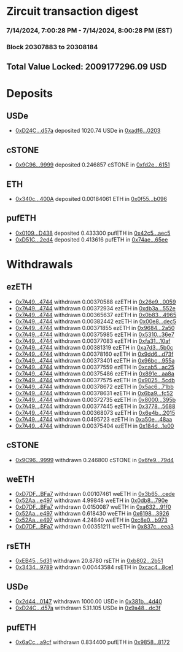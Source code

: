 # Zircuit transaction digest
### 7/14/2024, 7:00:28 PM - 7/14/2024, 8:00:28 PM (EST)
### Block 20307883 to 20308184

## Total Value Locked: 2009177296.09 USD

# Deposits
## USDe
- [0xD24C...d57a](https://etherscan.io/address/0xD24Cfe2d0fa81369ca6291c28ac5426e16B6d57a) deposited 1020.74 USDe in [0xadf6...0203](https://etherscan.io/tx/0xD24Cfe2d0fa81369ca6291c28ac5426e16B6d57a)
## cSTONE
- [0x9C96...9999](https://etherscan.io/address/0x9C9650408239f3c59Ed37de676C353C0D1999999) deposited 0.246857 cSTONE in [0xfd2e...6151](https://etherscan.io/tx/0x9C9650408239f3c59Ed37de676C353C0D1999999)
## ETH
- [0x340c...400A](https://etherscan.io/address/0x340c6a533F0887D656d8E25C105eAb139089400A) deposited 0.00184061 ETH in [0x0f55...b096](https://etherscan.io/tx/0x340c6a533F0887D656d8E25C105eAb139089400A)
## pufETH
- [0x0109...D438](https://etherscan.io/address/0x01094A5DC8a2B88909CB2dC8e81a874CED39D438) deposited 0.433300 pufETH in [0x42c5...aec5](https://etherscan.io/tx/0x01094A5DC8a2B88909CB2dC8e81a874CED39D438)
- [0xD51C...2ed4](https://etherscan.io/address/0xD51CFF741853ae56f4CEED149A1cDeeE56882ed4) deposited 0.413616 pufETH in [0x74ae...65ee](https://etherscan.io/tx/0xD51CFF741853ae56f4CEED149A1cDeeE56882ed4)
# Withdrawals
## ezETH
- [0x7A49...4744](https://etherscan.io/address/0x7A493Be5c2ce014cD049Bf178a1ac0Db1B434744) withdrawn 0.00370588 ezETH in [0x26e9...0059](https://etherscan.io/tx/0x7A493Be5c2ce014cD049Bf178a1ac0Db1B434744)
- [0x7A49...4744](https://etherscan.io/address/0x7A493Be5c2ce014cD049Bf178a1ac0Db1B434744) withdrawn 0.00372934 ezETH in [0xdb3a...552e](https://etherscan.io/tx/0x7A493Be5c2ce014cD049Bf178a1ac0Db1B434744)
- [0x7A49...4744](https://etherscan.io/address/0x7A493Be5c2ce014cD049Bf178a1ac0Db1B434744) withdrawn 0.00365637 ezETH in [0x0b83...4965](https://etherscan.io/tx/0x7A493Be5c2ce014cD049Bf178a1ac0Db1B434744)
- [0x7A49...4744](https://etherscan.io/address/0x7A493Be5c2ce014cD049Bf178a1ac0Db1B434744) withdrawn 0.00382442 ezETH in [0x00e8...dec5](https://etherscan.io/tx/0x7A493Be5c2ce014cD049Bf178a1ac0Db1B434744)
- [0x7A49...4744](https://etherscan.io/address/0x7A493Be5c2ce014cD049Bf178a1ac0Db1B434744) withdrawn 0.00371855 ezETH in [0x9684...2a50](https://etherscan.io/tx/0x7A493Be5c2ce014cD049Bf178a1ac0Db1B434744)
- [0x7A49...4744](https://etherscan.io/address/0x7A493Be5c2ce014cD049Bf178a1ac0Db1B434744) withdrawn 0.00375985 ezETH in [0x5310...36e7](https://etherscan.io/tx/0x7A493Be5c2ce014cD049Bf178a1ac0Db1B434744)
- [0x7A49...4744](https://etherscan.io/address/0x7A493Be5c2ce014cD049Bf178a1ac0Db1B434744) withdrawn 0.00377083 ezETH in [0xfa31...10af](https://etherscan.io/tx/0x7A493Be5c2ce014cD049Bf178a1ac0Db1B434744)
- [0x7A49...4744](https://etherscan.io/address/0x7A493Be5c2ce014cD049Bf178a1ac0Db1B434744) withdrawn 0.00381319 ezETH in [0xa7d3...5b0c](https://etherscan.io/tx/0x7A493Be5c2ce014cD049Bf178a1ac0Db1B434744)
- [0x7A49...4744](https://etherscan.io/address/0x7A493Be5c2ce014cD049Bf178a1ac0Db1B434744) withdrawn 0.00378160 ezETH in [0x9dd6...d73f](https://etherscan.io/tx/0x7A493Be5c2ce014cD049Bf178a1ac0Db1B434744)
- [0x7A49...4744](https://etherscan.io/address/0x7A493Be5c2ce014cD049Bf178a1ac0Db1B434744) withdrawn 0.00373401 ezETH in [0x96bc...955a](https://etherscan.io/tx/0x7A493Be5c2ce014cD049Bf178a1ac0Db1B434744)
- [0x7A49...4744](https://etherscan.io/address/0x7A493Be5c2ce014cD049Bf178a1ac0Db1B434744) withdrawn 0.00377559 ezETH in [0xcab5...ac25](https://etherscan.io/tx/0x7A493Be5c2ce014cD049Bf178a1ac0Db1B434744)
- [0x7A49...4744](https://etherscan.io/address/0x7A493Be5c2ce014cD049Bf178a1ac0Db1B434744) withdrawn 0.00375486 ezETH in [0x891e...aa8a](https://etherscan.io/tx/0x7A493Be5c2ce014cD049Bf178a1ac0Db1B434744)
- [0x7A49...4744](https://etherscan.io/address/0x7A493Be5c2ce014cD049Bf178a1ac0Db1B434744) withdrawn 0.00377575 ezETH in [0x9025...5cdb](https://etherscan.io/tx/0x7A493Be5c2ce014cD049Bf178a1ac0Db1B434744)
- [0x7A49...4744](https://etherscan.io/address/0x7A493Be5c2ce014cD049Bf178a1ac0Db1B434744) withdrawn 0.00378672 ezETH in [0x5ac6...71bb](https://etherscan.io/tx/0x7A493Be5c2ce014cD049Bf178a1ac0Db1B434744)
- [0x7A49...4744](https://etherscan.io/address/0x7A493Be5c2ce014cD049Bf178a1ac0Db1B434744) withdrawn 0.00378631 ezETH in [0x6ba9...fc52](https://etherscan.io/tx/0x7A493Be5c2ce014cD049Bf178a1ac0Db1B434744)
- [0x7A49...4744](https://etherscan.io/address/0x7A493Be5c2ce014cD049Bf178a1ac0Db1B434744) withdrawn 0.00372735 ezETH in [0x8000...395b](https://etherscan.io/tx/0x7A493Be5c2ce014cD049Bf178a1ac0Db1B434744)
- [0x7A49...4744](https://etherscan.io/address/0x7A493Be5c2ce014cD049Bf178a1ac0Db1B434744) withdrawn 0.00377445 ezETH in [0x3778...5688](https://etherscan.io/tx/0x7A493Be5c2ce014cD049Bf178a1ac0Db1B434744)
- [0x7A49...4744](https://etherscan.io/address/0x7A493Be5c2ce014cD049Bf178a1ac0Db1B434744) withdrawn 0.00368073 ezETH in [0x6e4b...2015](https://etherscan.io/tx/0x7A493Be5c2ce014cD049Bf178a1ac0Db1B434744)
- [0x7A49...4744](https://etherscan.io/address/0x7A493Be5c2ce014cD049Bf178a1ac0Db1B434744) withdrawn 0.0495723 ezETH in [0xa50e...48aa](https://etherscan.io/tx/0x7A493Be5c2ce014cD049Bf178a1ac0Db1B434744)
- [0x7A49...4744](https://etherscan.io/address/0x7A493Be5c2ce014cD049Bf178a1ac0Db1B434744) withdrawn 0.00375404 ezETH in [0x184d...1e00](https://etherscan.io/tx/0x7A493Be5c2ce014cD049Bf178a1ac0Db1B434744)
## cSTONE
- [0x9C96...9999](https://etherscan.io/address/0x9C9650408239f3c59Ed37de676C353C0D1999999) withdrawn 0.246800 cSTONE in [0x6fe9...79d4](https://etherscan.io/tx/0x9C9650408239f3c59Ed37de676C353C0D1999999)
## weETH
- [0xD7DF...BFa7](https://etherscan.io/address/0xD7DF7E085214743530afF339aFC420c7c720BFa7) withdrawn 0.00107461 weETH in [0x3b65...cede](https://etherscan.io/tx/0xD7DF7E085214743530afF339aFC420c7c720BFa7)
- [0x52Aa...e497](https://etherscan.io/address/0x52Aa899454998Be5b000Ad077a46Bbe360F4e497) withdrawn 4.99848 weETH in [0x0db8...790e](https://etherscan.io/tx/0x52Aa899454998Be5b000Ad077a46Bbe360F4e497)
- [0xD7DF...BFa7](https://etherscan.io/address/0xD7DF7E085214743530afF339aFC420c7c720BFa7) withdrawn 0.0150087 weETH in [0xa632...91f0](https://etherscan.io/tx/0xD7DF7E085214743530afF339aFC420c7c720BFa7)
- [0x52Aa...e497](https://etherscan.io/address/0x52Aa899454998Be5b000Ad077a46Bbe360F4e497) withdrawn 0.618430 weETH in [0x6198...3926](https://etherscan.io/tx/0x52Aa899454998Be5b000Ad077a46Bbe360F4e497)
- [0x52Aa...e497](https://etherscan.io/address/0x52Aa899454998Be5b000Ad077a46Bbe360F4e497) withdrawn 4.24840 weETH in [0xc8e0...b973](https://etherscan.io/tx/0x52Aa899454998Be5b000Ad077a46Bbe360F4e497)
- [0xD7DF...BFa7](https://etherscan.io/address/0xD7DF7E085214743530afF339aFC420c7c720BFa7) withdrawn 0.00351211 weETH in [0x837c...eea3](https://etherscan.io/tx/0xD7DF7E085214743530afF339aFC420c7c720BFa7)
## rsETH
- [0xEB45...5d31](https://etherscan.io/address/0xEB4576fE753DAB07635c0Bb6c8f0A355e1Db5d31) withdrawn 20.8780 rsETH in [0xb802...2b51](https://etherscan.io/tx/0xEB4576fE753DAB07635c0Bb6c8f0A355e1Db5d31)
- [0x3434...9789](https://etherscan.io/address/0x34349c5569e7B846c3558961552D2202760A9789) withdrawn 0.00443584 rsETH in [0xcac4...8ce1](https://etherscan.io/tx/0x34349c5569e7B846c3558961552D2202760A9789)
## USDe
- [0x2d44...0147](https://etherscan.io/address/0x2d44d5C6e24440239353Eb19F4b6b2C669Db0147) withdrawn 1000.00 USDe in [0x381b...4d40](https://etherscan.io/tx/0x2d44d5C6e24440239353Eb19F4b6b2C669Db0147)
- [0xD24C...d57a](https://etherscan.io/address/0xD24Cfe2d0fa81369ca6291c28ac5426e16B6d57a) withdrawn 531.105 USDe in [0x9a48...dc3f](https://etherscan.io/tx/0xD24Cfe2d0fa81369ca6291c28ac5426e16B6d57a)
## pufETH
- [0x6aCc...a9cf](https://etherscan.io/address/0x6aCc105095AA7F7b28af4e60eF1A486969d0a9cf) withdrawn 0.834400 pufETH in [0x9858...8172](https://etherscan.io/tx/0x6aCc105095AA7F7b28af4e60eF1A486969d0a9cf)
